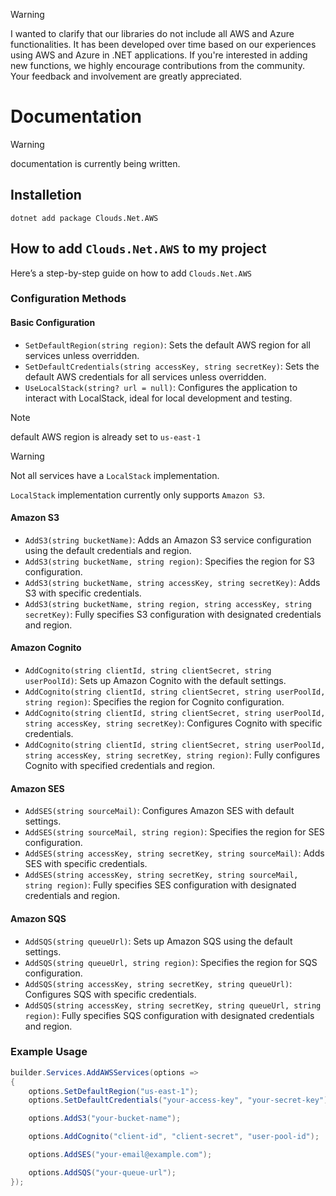 > [!WARNING]
> I wanted to clarify that our libraries do not include all AWS and Azure functionalities. It has been developed over time based on our experiences using AWS and Azure in .NET applications. If you're interested in adding new functions, we highly encourage contributions from the community. Your feedback and involvement are greatly appreciated.

# Documentation

> [!WARNING]
> documentation is currently being written.

## Installetion

```
dotnet add package Clouds.Net.AWS
```

## How to add `Clouds.Net.AWS` to my project

Here’s a step-by-step guide on how to add `Clouds.Net.AWS`

### Configuration Methods

#### Basic Configuration

- `SetDefaultRegion(string region)`: Sets the default AWS region for all services unless overridden.
- `SetDefaultCredentials(string accessKey, string secretKey)`: Sets the default AWS credentials for all services unless overridden.
- `UseLocalStack(string? url = null)`: Configures the application to interact with LocalStack, ideal for local development and testing.

> [!NOTE]
> default AWS region is already set to `us-east-1`

> [!WARNING]
> Not all services have a `LocalStack` implementation.
>
> `LocalStack` implementation currently only supports `Amazon S3`.

#### Amazon S3

- `AddS3(string bucketName)`: Adds an Amazon S3 service configuration using the default credentials and region.
- `AddS3(string bucketName, string region)`: Specifies the region for S3 configuration.
- `AddS3(string bucketName, string accessKey, string secretKey)`: Adds S3 with specific credentials.
- `AddS3(string bucketName, string region, string accessKey, string secretKey)`: Fully specifies S3 configuration with designated credentials and region.

#### Amazon Cognito

- `AddCognito(string clientId, string clientSecret, string userPoolId)`: Sets up Amazon Cognito with the default settings.
- `AddCognito(string clientId, string clientSecret, string userPoolId, string region)`: Specifies the region for Cognito configuration.
- `AddCognito(string clientId, string clientSecret, string userPoolId, string accessKey, string secretKey)`: Configures Cognito with specific credentials.
- `AddCognito(string clientId, string clientSecret, string userPoolId, string accessKey, string secretKey, string region)`: Fully configures Cognito with specified credentials and region.

#### Amazon SES

- `AddSES(string sourceMail)`: Configures Amazon SES with default settings.
- `AddSES(string sourceMail, string region)`: Specifies the region for SES configuration.
- `AddSES(string accessKey, string secretKey, string sourceMail)`: Adds SES with specific credentials.
- `AddSES(string accessKey, string secretKey, string sourceMail, string region)`: Fully specifies SES configuration with designated credentials and region.

#### Amazon SQS

- `AddSQS(string queueUrl)`: Sets up Amazon SQS using the default settings.
- `AddSQS(string queueUrl, string region)`: Specifies the region for SQS configuration.
- `AddSQS(string accessKey, string secretKey, string queueUrl)`: Configures SQS with specific credentials.
- `AddSQS(string accessKey, string secretKey, string queueUrl, string region)`: Fully specifies SQS configuration with designated credentials and region.

### Example Usage

```c#
builder.Services.AddAWSServices(options =>
{
    options.SetDefaultRegion("us-east-1");
    options.SetDefaultCredentials("your-access-key", "your-secret-key");

    options.AddS3("your-bucket-name");

    options.AddCognito("client-id", "client-secret", "user-pool-id");

    options.AddSES("your-email@example.com");

    options.AddSQS("your-queue-url");
});
```
